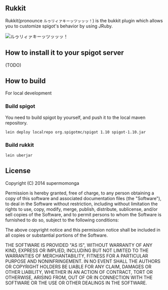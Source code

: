 
## Rukkit

Rukkit(pronounce `ルゥリィァキーッツッッッ！`) is the bukkit plugin which allows you to customize spigot's behavior by using JRuby.

![ルゥリィァキーッツッッッ！](http://d.pr/i/1biAv.png)

## How to install it to your spigot server

(TODO)

## How to build

For local development

### Build spigot

You need to build spigot by yourself, and push it to the local maven repository.

```
lein deploy localrepo org.spigotmc/spigot 1.10 spigot-1.10.jar
```

### Build rukkit

```
lein uberjar
```


## License


Copyright (C) 2014 supermomonga

Permission is hereby granted, free of charge, to any person obtaining
a copy of this software and associated documentation files (the "Software"),
to deal in the Software without restriction, including without limitation
the rights to use, copy, modify, merge, publish, distribute, sublicense,
and/or sell copies of the Software, and to permit persons to whom the
Software is furnished to do so, subject to the following conditions:

The above copyright notice and this permission notice shall be included
in all copies or substantial portions of the Software.

THE SOFTWARE IS PROVIDED "AS IS", WITHOUT WARRANTY OF ANY KIND,
EXPRESS OR IMPLIED, INCLUDING BUT NOT LIMITED TO THE WARRANTIES
OF MERCHANTABILITY, FITNESS FOR A PARTICULAR PURPOSE AND NONINFRINGEMENT.
IN NO EVENT SHALL THE AUTHORS OR COPYRIGHT HOLDERS BE LIABLE FOR ANY CLAIM,
DAMAGES OR OTHER LIABILITY, WHETHER IN AN ACTION OF CONTRACT,
TORT OR OTHERWISE, ARISING FROM, OUT OF OR IN CONNECTION WITH THE SOFTWARE
OR THE USE OR OTHER DEALINGS IN THE SOFTWARE.



